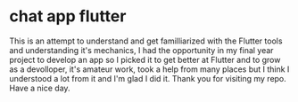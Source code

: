 
# chat app flutter

This is an attempt to understand and get familliarized with the Flutter tools and understanding it's mechanics,
I had the opportunity in my final year project to develop an app so I picked it to get better at Flutter and to grow as a devolloper,
it's amateur work, took a help from many places but I think I understood a lot from it and I'm glad I did it.
Thank you for visiting my repo. Have a nice day.
